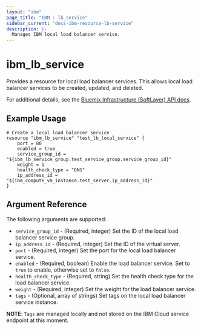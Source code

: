 ```yaml
---
layout: "ibm"
page_title: "IBM : lb_service"
sidebar_current: "docs-ibm-resource-lb-service"
description: |-
  Manages IBM local load balancer service.
---
```


# ibm\_lb_service

Provides a resource for local load balancer services. This allows local load balancer services to be created, updated, and deleted.

For additional details, see the [Bluemix Infrastructure (SoftLayer) API docs](http://sldn.softlayer.com/reference/datatypes/SoftLayer_Network_Application_Delivery_Controller_LoadBalancer_Service).

## Example Usage

```hcl
# Create a local load balancer service
resource "ibm_lb_service" "test_lb_local_service" {
    port = 80
    enabled = true
    service_group_id = "${ibm_lb_service_group.test_service_group.service_group_id}"
    weight = 1
    health_check_type = "DNS"
    ip_address_id = "${ibm_compute_vm_instance.test_server.ip_address_id}"
}

```

## Argument Reference

The following arguments are supported:

* `service_group_id` - (Required, integer) Set the ID of the local load balancer service group.
* `ip_address_id` - (Required, integer) Set the ID of the virtual server.
* `port` - (Required, integer) Set the port for the local load balancer service.
* `enabled` - (Required, boolean) Enable the load balancer service. Set to `true` to enable, otherwise set to `false`.
* `health_check_type` - (Required, string) Set the health check type for the load balancer service.
* `weight` - (Required, integer) Set the weight for the load balancer service.
* `tags` - (Optional, array of strings) Set tags on the local load balancer service instance.

**NOTE**: `Tags` are managed locally and not stored on the IBM Cloud service endpoint at this moment.
